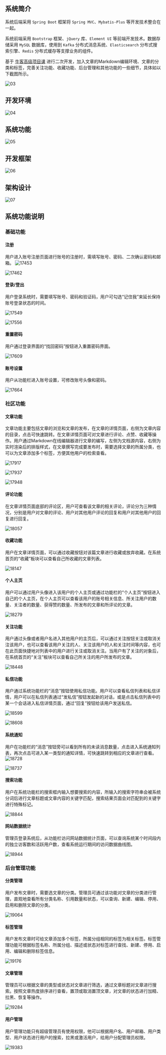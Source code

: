 ## 系统简介

系统后端采用 `Spring Boot` 框架将 `Spring MVC`、`Mybatis-Plus` 等开发技术整合在一起。

系统前端采用 `Bootstrap` 框架、`jQuery` 库、`Element UI` 等前端开发技术。数据存储采用 `MySQL` 数据库，使用到 `Kafka` 分布式消息系统、`Elasticsearch` 分布式搜索引擎、`Redis` 分布式缓存等支撑业务的组件。

基于 [牛客高级项目课](https://gitee.com/link?target=https%3A%2F%2Fwww.nowcoder.com%2Fcourses%2Fsemester%2Fsenior) 进行二次开发，加入文章的Markdown编辑环境、文章的分类和标签，完善关注功能、收藏功能、后台管理和其他功能的一些细节，具体如以下截图所示。

![03](https://s2.loli.net/2022/06/12/VPBM7X5KuWRL6Fn.png)

## 开发环境

![04](https://s2.loli.net/2022/06/12/ok3cImzHadP6hDO.png)

## 系统功能
![05](https://s2.loli.net/2022/06/12/OJXCaxDevntPW85.png)

## 开发框架

![06](https://s2.loli.net/2022/06/12/qfFhwX4DUKGoLWA.png)

## 架构设计

![07](https://s2.loli.net/2022/06/12/2qgB9VKntQfLb3G.png)

## 系统功能说明
### 基础功能
#### 注册
用户进入账号注册页面进行账号的注册时，需填写账号、密码、二次确认密码和邮箱。
![17453](https://s2.loli.net/2022/06/12/sHiXhmW68v7cON2.png)

![17462](https://s2.loli.net/2022/06/12/5kwed7TioP4raNZ.png)

#### 登录/登出
用户登录系统时，需要填写账号、密码和验证码，用户可勾选“记住我”来延长保持账号登录状态的时间。

![17549](https://s2.loli.net/2022/06/12/Yzgsx7RjohruD9p.png)

![17556](https://s2.loli.net/2022/06/12/YH1sntgEPyFNib4.png)

#### 重置密码

用户通过登录界面的“找回密码”按钮进入重置密码界面。

![17609](https://s2.loli.net/2022/06/12/mFVpuiHTXO4SgwE.png)

#### 账号设置
用户从功能栏进入账号设置，可修改账号头像和密码。

![17664](https://s2.loli.net/2022/06/12/XIWFhSr6naA7o3m.png)

### 社区功能
#### 文章功能
文章功能主要包括文章的浏览和文章的发布，在文章的详情页面，右侧为文章内容的目录，点击可快速跳转。在文章详情页面可对文章进行评论、点赞、收藏等操作。用户通过Markdown在线编辑器进行文章的编写，左侧为文档源内容，右侧为实时渲染后的排版样式，在文章撰写完成要发布时，需要选择文章的所属分类，也可以为文章添加多个标签，方便其他用户的检索查看。

![17917](https://s2.loli.net/2022/06/12/GO1goliL8qSQtfW.png)

![17937](https://s2.loli.net/2022/06/12/W5LPgdVyZScxEIs.png)

![17948](https://s2.loli.net/2022/06/12/IGF7KpsQ9SmCEHi.png)

#### 评论功能
在文章详情页面底部的评论区，用户可查看该文章的相关评论，评论分为三种情况，分别是用户对文章的评论、用户对其他用户评论的回复和用户对其他用户的回复进行回复。

![18057](https://s2.loli.net/2022/06/12/BADXOTCGMw6f7Z8.png)

#### 收藏功能
用户在文章详情页面，可以通过收藏按钮对该篇文章进行收藏或放弃收藏。在系统首页的“收藏”板块可以查看自己所收藏的文章列表。

![18147](https://s2.loli.net/2022/06/12/kVymTJZFfhuXq83.png)

#### 个人主页
用户可以通过用户头像进入该用户的个人主页或通过功能栏的“个人主页”按钮进入自己的个人主页，在个人主页可以查看该用户的账号相关信息、所关注用户的数量、关注者的数量、获得赞的数量、所发布的文章和所评论的文章。

![18279](https://s2.loli.net/2022/06/12/Mdi4Huoc7jBspTf.png)

#### 关注功能
用户通过头像或者用户名进入其他用户的主页后，可以通过关注按钮关注或取消关注该用户，也可以查看该用户关注的人、关注该用户的人和关注时间等内容，也可在此页面快捷地对列表中的用户进行关注或取消关注。当用户有了关注的对象后，在系统首页的“关注”板块可以查看自己所关注的用户所发布的文章。

![18448](https://s2.loli.net/2022/06/12/sIMBwDXa2kcvEoG.png)

#### 私信功能
用户通过系统功能栏的“消息”按钮使用私信功能。用户可以查看私信列表和私信详情，用户可以在私信列表通过“发私信”按钮发起新的对话，或是点击私信列表中的某一个会话进入私信详情页面，通过“回复”按钮给该用户发送私信。

![18599](https://s2.loli.net/2022/06/12/vgnCe1Mc2adJsEx.png)

![18608](https://s2.loli.net/2022/06/12/UL5vz1RVYIynA87.png)

#### 系统通知
用户在功能栏的“消息”按钮旁可以看到所有的未读消息数量，点击进入系统通知列表，再次点击可进入某一类型的通知详情，可快速跳转到相应的文章进行查看。![18728](https://s2.loli.net/2022/06/12/I8MPXjvp7m961sG.png)

![18737](https://s2.loli.net/2022/06/12/kQAbofYz3RtgBey.png)

#### 搜索功能
用户在系统功能栏的搜索框内输入想要搜索的内容，所输入的搜索字符串会被系统分词后进行文章标题或文章内容的关键字匹配，搜索结果页面会对匹配到的关键字进行特殊标记。

![18844](https://s2.loli.net/2022/06/12/f3OYtNoeg4I2wuM.png)

#### 网站数据统计
管理员登录系统后，从功能栏访问网站数据统计页面，可以查询系统某个时间段内的独立访客数和活跃用户数，查看系统运行期间的访问数据曲线图。

![18944](https://s2.loli.net/2022/06/12/ZUu1gOHbQDBSdvT.png)

### 后台管理功能
#### 分类管理
用户发布文章时，需要选文章的分类。管理员可通过该功能对文章的分类进行管理，直观地查看所有分类名称、引用数量和状态，可以查询、新建、编辑、停用、启用和删除文章的分类。

![19064](https://s2.loli.net/2022/06/12/ByVwDEHcCPA9gJY.png)

#### 标签管理
用户发布文章时可给文章添加多个标签，所属分组相同的标签为相关标签。标签管理功能可根据标签名称、所属分组、描述或状态对标签进行查找、新建、停用、启用、编辑和删除标签信息。

![19176](https://s2.loli.net/2022/06/12/6bB3sJYRyjCUPEO.png)

#### 文章管理
管理员可以根据文章的类型或状态对文章进行筛选，通过文章标题对文章进行搜索。按照文章热度排序进行查看，置顶或取消置顶文章，对文章的状态进行加精、拉黑、恢复等操作。

![19284](https://s2.loli.net/2022/06/12/fskt7OQKmFyMl1Y.png)

#### 用户管理
用户管理功能只有超级管理员有使用权限，他可以根据用户名、用户邮箱、用户类型、用户状态进行用户的搜索，拉黑或激活用户，给用户分配管理员权限。

![19383](https://s2.loli.net/2022/06/12/riTmWn3tukZleB2.png)
